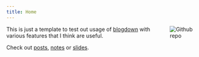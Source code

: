 ```yaml
---
title: Home
---
```


[<img src="https://simpleicons.org/icons/github.svg" style="max-width:15%;min-width:40px;float:right;" alt="Github repo" />](https://github.com/awllee)

This is just a template to test out usage of [blogdown](https://bookdown.org/yihui/blogdown) with various features that I think are useful.

Check out [posts](/post/), [notes](/note/) or [slides](/slides/).
